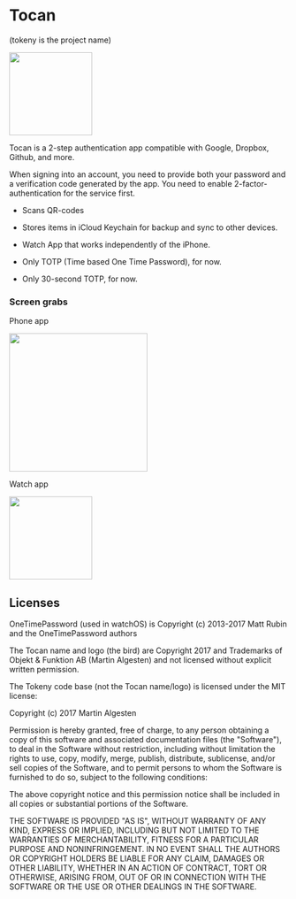 Tocan
=====

(tokeny is the project name)

<img src="https://cloud.githubusercontent.com/assets/227204/25180073/e5391f66-250c-11e7-886d-f54f213ce97c.png" width="150px"/>

Tocan is a 2-step authentication app compatible with Google, Dropbox, Github, and more.

When signing into an account, you need to provide both your password and a verification code generated by the app. You need to enable 2-factor-authentication for the service first.

* Scans QR-codes
* Stores items in iCloud Keychain for backup and sync to other devices.
* Watch App that works independently of the iPhone.

* Only TOTP (Time based One Time Password), for now.
* Only 30-second TOTP, for now.

### Screen grabs

Phone app

<img src="https://cloud.githubusercontent.com/assets/227204/25180083/eba33c60-250c-11e7-9d19-bbe98a2f3716.png" width="250px"/>

Watch app

<img src="https://cloud.githubusercontent.com/assets/227204/25180102/0247f3fc-250d-11e7-9514-7bee4962b589.PNG" width="150px"/>


Licenses
--------

OneTimePassword (used in watchOS) is Copyright (c) 2013-2017 Matt
Rubin and the OneTimePassword authors

The Tocan name and logo (the bird) are Copyright 2017 and Trademarks
of Objekt & Funktion AB (Martin Algesten) and not licensed without
explicit written permission.

The Tokeny code base (not the Tocan name/logo) is licensed under the MIT license:

Copyright (c) 2017 Martin Algesten

Permission is hereby granted, free of charge, to any person obtaining a copy
of this software and associated documentation files (the "Software"), to deal
in the Software without restriction, including without limitation the rights
to use, copy, modify, merge, publish, distribute, sublicense, and/or sell
copies of the Software, and to permit persons to whom the Software is
furnished to do so, subject to the following conditions:

The above copyright notice and this permission notice shall be included in all
copies or substantial portions of the Software.

THE SOFTWARE IS PROVIDED "AS IS", WITHOUT WARRANTY OF ANY KIND, EXPRESS OR
IMPLIED, INCLUDING BUT NOT LIMITED TO THE WARRANTIES OF MERCHANTABILITY,
FITNESS FOR A PARTICULAR PURPOSE AND NONINFRINGEMENT. IN NO EVENT SHALL THE
AUTHORS OR COPYRIGHT HOLDERS BE LIABLE FOR ANY CLAIM, DAMAGES OR OTHER
LIABILITY, WHETHER IN AN ACTION OF CONTRACT, TORT OR OTHERWISE, ARISING FROM,
OUT OF OR IN CONNECTION WITH THE SOFTWARE OR THE USE OR OTHER DEALINGS IN THE
SOFTWARE.
